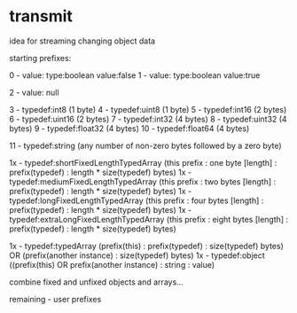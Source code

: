 # transmit
idea for streaming changing object data

starting prefixes:

0 - value: type:boolean value:false
1 - value: type:boolean value:true

2 - value: null

3 - typedef:int8 (1 byte)
4 - typedef:uint8 (1 byte)
5 - typedef:int16 (2 bytes)
6 - typedef:uint16 (2 bytes)
7 - typedef:int32 (4 bytes)
8 - typedef:uint32 (4 bytes)
9 - typedef:float32 (4 bytes)
10 - typedef:float64 (4 bytes)

11 - typedef:string (any number of non-zero bytes followed by a zero byte)

1x - typedef:shortFixedLengthTypedArray (this prefix : one byte [length] : prefix(typedef) : length * size(typedef) bytes)
1x - typedef:mediumFixedLengthTypedArray (this prefix : two bytes [length] : prefix(typedef) : length * size(typedef) bytes)
1x - typedef:longFixedLengthTypedArray (this prefix : four bytes [length] : prefix(typedef) : length * size(typedef) bytes)
1x - typedef:extraLongFixedLengthTypedArray (this prefix : eight bytes [length] : prefix(typedef) : length * size(typedef) bytes)

1x - typedef:typedArray (prefix(this) : prefix(typedef) : size(typedef) bytes) OR (prefix(another instance) : size(typedef) bytes)
1x - typedef:object ((prefix(this) OR prefix(another instance) : string : value)

combine fixed and unfixed objects and arrays...

remaining - user prefixes
